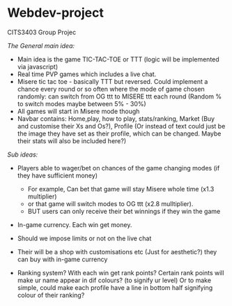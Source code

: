 # Webdev-project
CITS3403 Group Projec

_The General main idea:_
- Main idea is the game TIC-TAC-TOE or TTT (logic will be implemented via javascript)
- Real time PVP games which includes a live chat.
- Misere tic tac toe - basically TTT but reversed. Could implement a chance every round or so often where the mode of game chosen randomly: can switch from OG ttt to MISERE ttt each round (Random % to switch modes maybe between 5% - 30%)
- All games will start in Misere mode though
- Navbar contains: Home,play, how to play, stats/ranking, Market (Buy and customise their Xs and Os?), Profile (Or instead of text could just be the image they have set as their profile, which can be changed. Maybe their stats will also be included here?)

_Sub ideas:_
- Players able to wager/bet on chances of the game changing modes (if they have sufficient money)
    - For example, Can bet that game will stay Misere whole time (x1.3 multiplier)
    - or that game will switch modes to OG ttt (x2.8 mulltiplier).
    - BUT users can only receive their bet winnings if they win the game
 
- In-game currency. Each win get money.
- Should we impose limits or not on the live chat
- Their will be a shop with customisations etc (Just for aesthetic?) they can buy with in-game currency
- Ranking system? With each win get rank points? Certain rank points will make ur name appear in dif colours? (to signify ur level)  Or to make simple,
  could make each profile have a line in bottom half signifying colour of their ranking?
  
  
